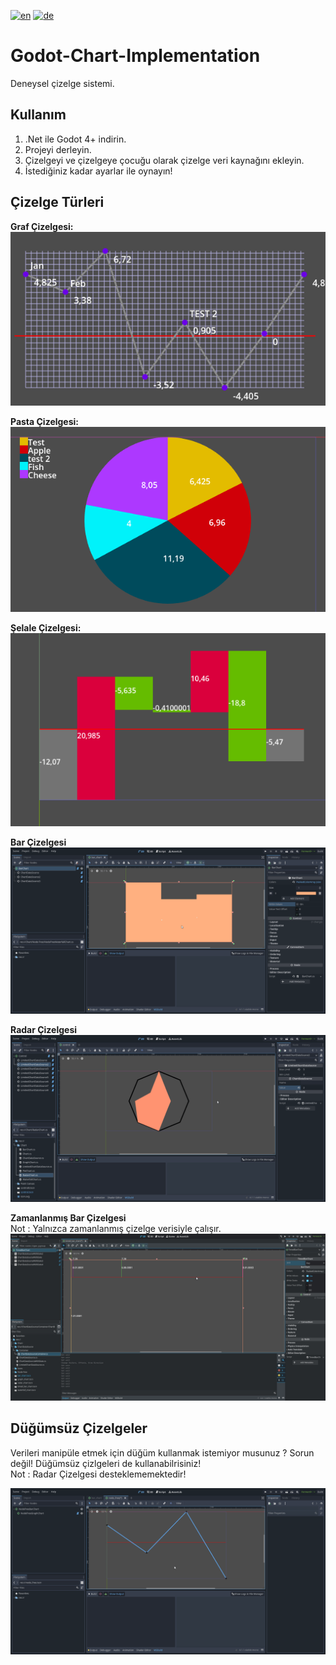 [![en](https://img.shields.io/badge/lang-en-red.svg)](https://github.com/tbpaksoy/Godot-Chart-Implementation/blob/main/README.md)
[![de](https://img.shields.io/badge/lang-de-red.svg)](https://github.com/tbpaksoy/Godot-Chart-Implementation/blob/main/README.de.md)
# Godot-Chart-Implementation
Deneysel çizelge sistemi.

## Kullanım
1. .Net ile Godot 4+ indirin.<br/>
2. Projeyi derleyin. <br/>
3. Çizelgeyi ve çizelgeye çocuğu olarak çizelge veri kaynağını ekleyin. <br/>
4. İstediğiniz kadar ayarlar ile oynayın! <br/>

## Çizelge Türleri
**Graf Çizelgesi:** <br/>
![](Pictures/GraphChart.PNG) <br/>

**Pasta Çizelgesi:** <br/>
![](Pictures/PieChart.PNG) <br/>

**Şelale Çizelgesi:** <br/>
![](Pictures/WaterfallChart.PNG)

**Bar Çizelgesi** <br/>
![](Pictures/BarChart.gif)

**Radar Çizelgesi** <br/>
![](Pictures/RadarChart.gif)

**Zamanlanmış Bar Çizelgesi** <br/>
Not : Yalnızca zamanlanmış çizelge verisiyle çalışır.
![](Pictures/TimedBarChart.gif)

## Düğümsüz Çizelgeler

Verileri manipüle etmek için düğüm kullanmak istemiyor musunuz ? Sorun değil! Düğümsüz çizlgeleri de kullanabilrisiniz! <br/>
Not : Radar Çizelgesi desteklememektedir!

![](Pictures/NodeFreeChart.gif)
